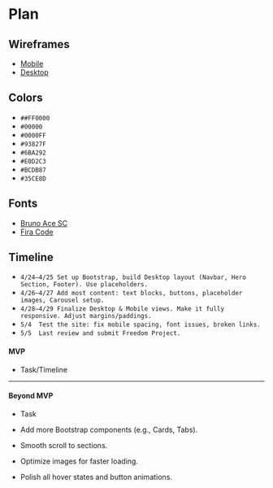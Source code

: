 # Plan

## Wireframes
* [Mobile](https://wireframe.cc/q2BTod)
* [Desktop](https://wireframe.cc/cfbx8R)

## Colors
* `##FF0000`
* `#00000`
* `#0000FF`
* `#93827F`
* `#6BA292`
* `#E0D2C3`
* `#BCDB87`
* `#35CE8D`
## Fonts
* [Bruno Ace SC](https://fonts.googleapis.com/css2?family=Bruno+Ace+SC&display=swap)
* [Fira Code](https://fonts.googleapis.com/css2?family=Bebas+Neue&family=Bruno+Ace+SC&family=Fira+Code:wght@300..700&family=Roboto:ital,wght@0,100;0,300;0,400;0,500;0,700;0,900;1,100;1,300;1,400;1,500;1,700;1,900&display=swap")
## Timeline
* `4/24–4/25 Set up Bootstrap, build Desktop layout (Navbar, Hero Section, Footer). Use placeholders.`
* `4/26–4/27 Add most content: text blocks, buttons, placeholder images, Carousel setup.`
* `4/28–4/29 Finalize Desktop & Mobile views. Make it fully responsive. Adjust margins/paddings.`
* `5/4	Test the site: fix mobile spacing, font issues, broken links.`
* `5/5	Last review and submit Freedom Project.`
#### MVP

* Task/Timeline

---

#### Beyond MVP

* Task

* Add more Bootstrap components (e.g., Cards, Tabs).

* Smooth scroll to sections.

* Optimize images for faster loading.

* Polish all hover states and button animations.






<!-- DO NOT USE THIS YET

| Name | Glows | Grows |
| -------- | ------- | ------- |
|   |   |
|   |   |
|   |   |
|   |   |
|   |   |
|   |   |

-->
